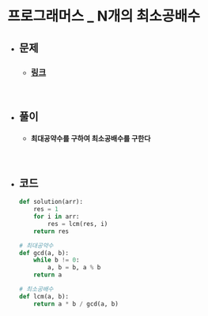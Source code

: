 # 프로그래머스 _ N개의 최소공배수

- ## 문제
    - ### [링크](https://school.programmers.co.kr/learn/courses/30/lessons/12953?language=python3)

<br>

- ## 풀이
    - #### 최대공약수를 구하여 최소공배수를 구한다

<br>

- ## 코드
    ```python
    def solution(arr):
        res = 1
        for i in arr:
            res = lcm(res, i)
        return res
    
    # 최대공약수
    def gcd(a, b):
        while b != 0:
            a, b = b, a % b
        return a

    # 최소공배수
    def lcm(a, b):
        return a * b / gcd(a, b)
    ```
